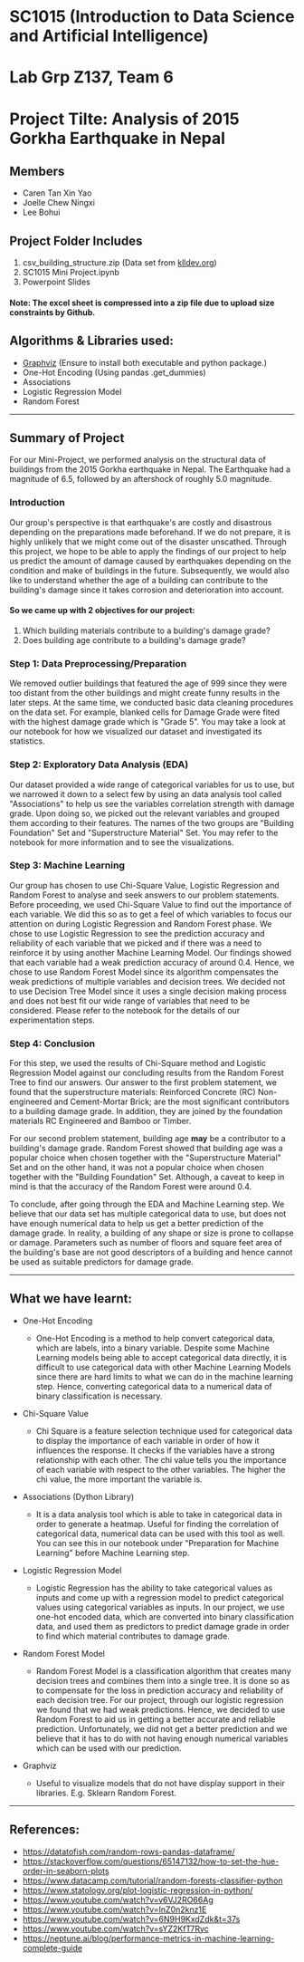 # SC1015 (Introduction to Data Science and Artificial Intelligence)
# Lab Grp Z137, Team 6
# Project Tilte: Analysis of 2015 Gorkha Earthquake in Nepal

## Members
-	Caren Tan Xin Yao
-	Joelle Chew Ningxi
-	Lee Bohui

## Project Folder Includes
1.	csv_building_structure.zip (Data set from [klldev.org](http://eq2015.klldev.org/#/download))
2.	SC1015 Mini Project.ipynb
3.	Powerpoint Slides

#### Note: The excel sheet is compressed into a zip file due to upload size constraints by Github.

##  Algorithms & Libraries used:
- [Graphviz](https://graphviz.org/download/) (Ensure to install both executable and python package.)
- One-Hot Encoding (Using pandas .get_dummies)
- Associations
- Logistic Regression Model
- Random Forest

---

## Summary of Project
For our Mini-Project, we performed analysis on the structural data of buildings from the 2015 Gorkha earthquake in Nepal. The Earthquake had a magnitude of 6.5, followed by an aftershock of roughly 5.0 magnitude.

### Introduction
Our group's perspective is that earthquake's are costly and disastrous depending on the preparations made beforehand. If we do not prepare, it is highly unlikely that we might come out of the disaster unscathed. Through this project, we hope to be able to apply the findings of our project to help us predict the amount of damage caused by earthquakes depending on the condition and make of buildings in the future. Subsequently, we would also like to understand whether the age of a building can contribute to the building's damage since it takes corrosion and deterioration into account.

#### So we came up with 2 objectives for our project:
1. Which building materials contribute to a building's damage grade?
2. Does building age contribute to a building's damage grade?

### Step 1: Data Preprocessing/Preparation
We removed outlier buildings that featured the age of 999 since they were too distant from the other buildings and might create funny results in the later steps. At the same time, we conducted basic data cleaning procedures on the data set. For example, blanked cells for Damage Grade were fited with the highest damage grade which is "Grade 5". You may take a look at our notebook for how we visualized our dataset and investigated its statistics.

### Step 2: Exploratory Data Analysis (EDA)
Our dataset provided a wide range of categorical variables for us to use, but we narrowed it down to a select few by using an data analysis tool called "Associations" to help us see the variables correlation strength with damage grade. Upon doing so, we picked out the relevant variables and grouped them according to their features. The names of the two groups are "Building Foundation" Set and "Superstructure Material" Set. You may refer to the notebook for more information and to see the visualizations.

### Step 3: Machine Learning
Our group has chosen to use Chi-Square Value, Logistic Regression and Random Forest to analyse and seek answers to our problem statements. Before proceeding, we used Chi-Square Value to find out the importance of each variable. We did this so as to get a feel of which variables to focus our attention on during Logistic Regression and Random Forest phase. We chose to use Logistic Regression to see the prediction accuracy and reliability of each variable that we picked and if there was a need to reinforce it by using another Machine Learning Model. Our findings showed that each variable had a weak prediction accuracy of around 0.4. Hence, we chose to use Random Forest Model since its algorithm compensates the weak predictions of multiple variables and decision trees. We decided not to use Decision Tree Model since it uses a single decision making process and does not best fit our wide range of variables that need to be considered. Please refer to the notebook for the details of our experimentation steps.

### Step 4: Conclusion
For this step, we used the results of Chi-Square method and Logistic Regression Model against our concluding results from the Random Forest Tree to find our answers. Our answer to the first problem statement, we found that the superstructure materials: Reinforced Concrete (RC) Non-engineered and Cement-Mortar Brick; are the most significant contributors to a building damage grade. In addition, they are joined by the foundation materials RC Engineered and Bamboo or Timber.

For our second problem statement, building age **may** be a contributor to a building's damage grade. Random Forest showed that building age was a popular choice when chosen together with the "Superstructure Material" Set and on the other hand, it was not a popular choice when chosen together with the "Building Foundation" Set. Although, a caveat to keep in mind is that the accuracy of the Random Forest were around 0.4.

To conclude, after going through the EDA and Machine Learning step. We believe that our data set has multiple categorical data to use, but does not have enough numerical data to help us get a better prediction of the damage grade. In reality, a building of any shape or size is prone to collapse or damage. Parameters such as number of floors and square feet area of the building's base are not good descriptors of a building and hence cannot be used as suitable predictors for damage grade.

---

## What we have learnt:
- One-Hot Encoding
    - One-Hot Encoding is a method to help convert categorical data, which are labels, into a binary variable. Despite some Machine Learning models being able to accept categorical data directly, it is difficult to use categorical data with other Machine Learning Models since there are hard limits to what we can do in the machine learning step. Hence, converting categorical data to a numerical data of binary classification is necessary.

- Chi-Square Value
    - Chi Square is a feature selection technique used for categorical data to display the importance of each variable in order of how it influences the response. It checks if the variables have a strong relationship with each other. The chi value tells you the importance of each variable with respect to the other variables. The higher the chi value, the more important the variable is.

- Associations (Dython Library)
    - It is a data analysis tool which is able to take in categorical data in order to generate a heatmap. Useful for finding the correlation of categorical data, numerical data can be used with this tool as well. You can see this in our notebook under "Preparation for Machine Learning" before Machine Learning step.

- Logistic Regression Model
    - Logistic Regression has the ability to take categorical values as inputs and come up with a regression model to predict categorical values using categorical variables as inputs. In our project, we use one-hot encoded data, which are converted into binary classification data, and used them as predictors to predict damage grade in order to find which material contributes to damage grade.

- Random Forest Model
    - Random Forest Model is a classification algorithm that creates many decision trees and combines them into a single tree. It is done so as to compensate for the loss in prediction accuracy and reliability of each decision tree. For our project, through our logistic regression we found that we had weak predictions. Hence, we decided to use Random Forest to aid us in getting a better accurate and reliable prediction. Unfortunately, we did not get a better prediction and we believe that it has to do with not having enough numerical variables which can be used with our prediction.

- Graphviz
    - Useful to visualize models that do not have display support in their libraries. E.g. Sklearn Random Forest.

---

## References:
- https://datatofish.com/random-rows-pandas-dataframe/
- https://stackoverflow.com/questions/65147132/how-to-set-the-hue-order-in-seaborn-plots
- https://www.datacamp.com/tutorial/random-forests-classifier-python
- https://www.statology.org/plot-logistic-regression-in-python/
- https://www.youtube.com/watch?v=v6VJ2RO66Ag
- https://www.youtube.com/watch?v=InZ0n2knz1E
- https://www.youtube.com/watch?v=6N9H9KxdZdk&t=37s
- https://www.youtube.com/watch?v=sYZ2KfT7Ryc 
- https://neptune.ai/blog/performance-metrics-in-machine-learning-complete-guide
